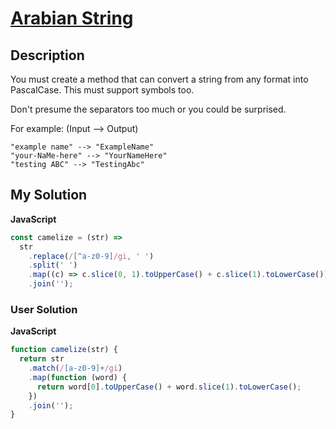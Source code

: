 # [Arabian String](https://www.codewars.com/kata/525821ce8e7b0d240b002615)

## Description

You must create a method that can convert a string from any format into PascalCase. This must support symbols too.

Don't presume the separators too much or you could be surprised.

For example: (Input --> Output)

```
"example name" --> "ExampleName"
"your-NaMe-here" --> "YourNameHere"
"testing ABC" --> "TestingAbc"
```

## My Solution

**JavaScript**

```js
const camelize = (str) =>
  str
    .replace(/[^a-z0-9]/gi, ' ')
    .split(' ')
    .map((c) => c.slice(0, 1).toUpperCase() + c.slice(1).toLowerCase())
    .join('');
```

### User Solution

**JavaScript**

```js
function camelize(str) {
  return str
    .match(/[a-z0-9]+/gi)
    .map(function (word) {
      return word[0].toUpperCase() + word.slice(1).toLowerCase();
    })
    .join('');
}
```
